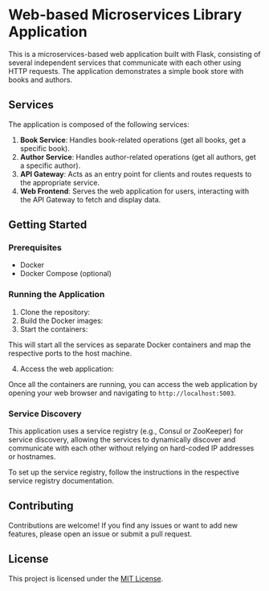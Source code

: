 # Web-based Microservices Library Application

This is a microservices-based web application built with Flask, consisting of several independent services that communicate with each other using HTTP requests. The application demonstrates a simple book store with books and authors.

## Services

The application is composed of the following services:

1. **Book Service**: Handles book-related operations (get all books, get a specific book).
2. **Author Service**: Handles author-related operations (get all authors, get a specific author).
3. **API Gateway**: Acts as an entry point for clients and routes requests to the appropriate service.
4. **Web Frontend**: Serves the web application for users, interacting with the API Gateway to fetch and display data.

## Getting Started

### Prerequisites

- Docker
- Docker Compose (optional)

### Running the Application

1. Clone the repository:
2. Build the Docker images:
3. Start the containers:

This will start all the services as separate Docker containers and map the respective ports to the host machine.

4. Access the web application:

Once all the containers are running, you can access the web application by opening your web browser and navigating to `http://localhost:5003`.

### Service Discovery

This application uses a service registry (e.g., Consul or ZooKeeper) for service discovery, allowing the services to dynamically discover and communicate with each other without relying on hard-coded IP addresses or hostnames.

To set up the service registry, follow the instructions in the respective service registry documentation.

## Contributing

Contributions are welcome! If you find any issues or want to add new features, please open an issue or submit a pull request.

## License

This project is licensed under the [MIT License](LICENSE).